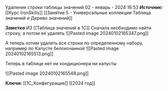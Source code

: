 
Удаление строки таблицы значений
 02 - январь - 2024  16:53 
***Источник:***  [[Курс IronSkills]] [[Занятие 5 - Универсальные коллекции Таблица значений  и Дерево значений]]

***Заметка*** 
ИЗ [[Таблица значений в 1С]]
Сначала необходимо найти строку, а потом ее удалять
![[Pasted image 20240102165347.png]]

А теперь хотим удалить все строки по определенному набору, например по Капусте белокочанной
![[Pasted image 20240102165513.png]]

Теперь в таблице нет ни кондиционера ни капусты

![[Pasted image 20240102165548.png]]

***Ключи:*** [[1С_Конфигурация]] [[2024 год]]